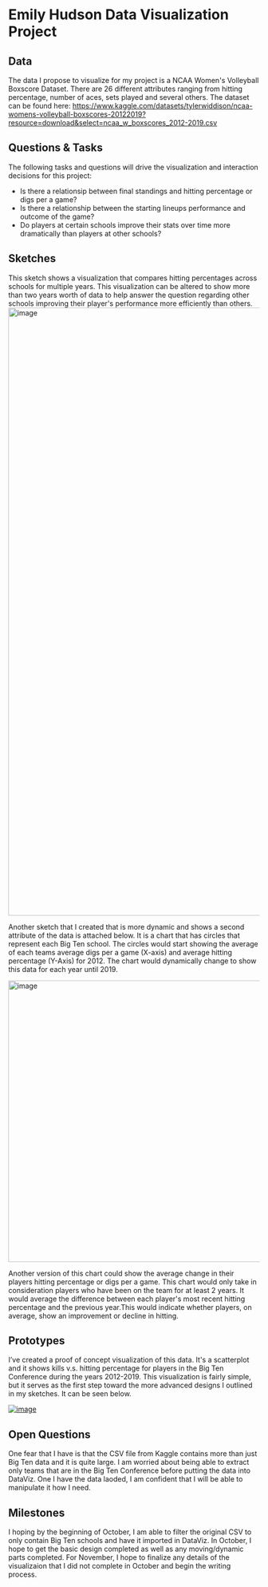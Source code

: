 # Emily Hudson Data Visualization Project

## Data

The data I propose to visualize for my project is a NCAA Women's Volleyball Boxscore Dataset. There are 26 different attributes ranging from hitting percentage, number of aces, sets played and several others. The dataset can be found here: https://www.kaggle.com/datasets/tylerwiddison/ncaa-womens-volleyball-boxscores-20122019?resource=download&select=ncaa_w_boxscores_2012-2019.csv


## Questions & Tasks

The following tasks and questions will drive the visualization and interaction decisions for this project:

 * Is there a relationsip between final standings and hitting percentage or digs per a game? 
 * Is there a relationship between the starting lineups performance and outcome of the game? 
 * Do players at certain schools improve their stats over time more dramatically than players at other schools?

## Sketches

This sketch shows a visualization that compares hitting percentages across schools for multiple years. This visualization can be altered to show more than two years worth of data to help answer the question regarding other schools improving their player's performance more efficiently than others. 
<img width="1596" height="1218" alt="image" src="https://github.com/user-attachments/assets/3d18de03-b5ed-4ec7-aefe-c1c90308ec6c" />

Another sketch that I created that is more dynamic and shows a second attribute of the data is attached below. It is a chart that has circles that represent each Big Ten school. The circles would start showing the average of each teams average digs per a game (X-axis) and average hitting percentage (Y-Axis) for 2012. The chart would dynamically change to show this data for each year until 2019.  

<img width="1548" height="564" alt="image" src="https://github.com/user-attachments/assets/71364adb-35f2-4904-a806-7f3d7e8b06d5" />

Another version of this chart could show the average change in their players hitting percentage or digs per a game. This chart would only take in consideration players who have been on the team for at least 2 years. It would average the difference between each player's most recent hitting percentage and the previous year.This would indicate whether players, on average, show an improvement or decline in hitting.

## Prototypes

I’ve created a proof of concept visualization of this data. It's a scatterplot and it shows kills v.s. hitting percentage for players in the Big Ten Conference during the years 2012-2019. This visualization is fairly simple, but it serves as the first step toward the more advanced designs I outlined in my sketches. It can be seen below.

[![image](https://github.com/user-attachments/assets/45cb95e5-8833-4bf7-99af-da2e6be1917d)](https://vizhub.com/ejhudson33/cd2fcf9c405c4ffda0289e2c315575de)



## Open Questions

One fear that I have is that the CSV file from Kaggle contains more than just Big Ten data and it is quite large. I am worried about being able to extract only teams that are in the Big Ten Conference before putting the data into DataViz. One I have the data laoded, I am confident that I will be able to manipulate it how I need. 


## Milestones

I hoping by the beginning of October, I am able to filter the original CSV to only contain Big Ten schools and have it imported in DataViz. In October, I hope to get the basic design completed as well as any moving/dynamic parts completed. For November, I hope to finalize any details of the visualizaion that I did not complete in October and begin the writing process. 
